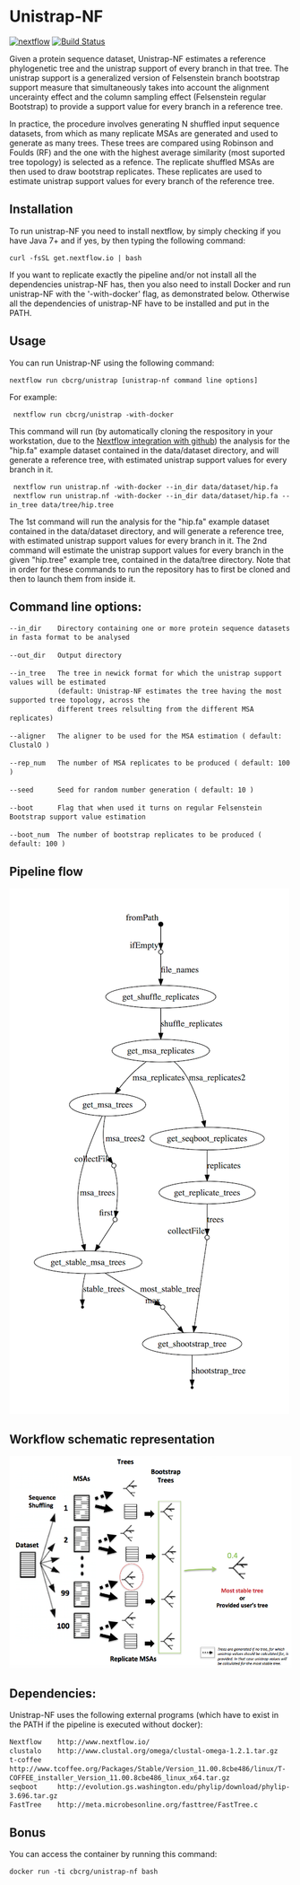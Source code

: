 Unistrap-NF
===================

[![nextflow](https://img.shields.io/badge/nextflow-%E2%89%A50.18.0-brightgreen.svg)](http://nextflow.io)
[![Build Status](https://travis-ci.org/cbcrg/unistrap.svg?branch=master)](https://travis-ci.org/cbcrg/unistrap)


Given a protein sequence dataset, Unistrap-NF estimates a reference phylogenetic tree and the unistrap support of every branch in that tree. The unistrap support is a generalized version of Felsenstein branch bootstrap support measure that simultaneously takes into account the alignment uncerainty effect and the column sampling effect (Felsenstein regular Bootstrap) to provide a support value for every branch in a reference tree. 

In practice, the procedure involves generating N shuffled input sequence datasets, from which as many replicate MSAs are generated and used to generate as many trees. These trees are compared using Robinson and Foulds (RF) and the one with the highest average similarity (most suported tree topology) is selected as a refence. The replicate shuffled MSAs are then used to draw bootstrap replicates. These replicates are used to estimate unistrap support values for every branch of the reference tree. 

Installation
-----------

To run unistrap-NF you need to install nextflow, by simply checking if you have Java 7+ and if yes, by then typing the following command:

	curl -fsSL get.nextflow.io | bash

If you want to replicate exactly the pipeline and/or not install all the dependencies unistrap-NF has, then you also need to install Docker and run unistrap-NF with the '-with-docker' flag, as demonstrated below. Otherwise all the dependencies of unistrap-NF have to be installed and put in the PATH.


Usage
-----------
    
You can run Unistrap-NF using the following command: 

    nextflow run cbcrg/unistrap [unistrap-nf command line options]

For example: 

     nextflow run cbcrg/unistrap -with-docker

This command will run (by automatically cloning the respository in your workstation, due to the [Nextflow integration with github](http://www.nextflow.io/docs/latest/sharing.html)) the analysis for the "hip.fa" example dataset contained in the data/dataset directory, and will generate a reference tree, with estimated unistrap support values for every branch in it.

     nextflow run unistrap.nf -with-docker --in_dir data/dataset/hip.fa 
     nextflow run unistrap.nf -with-docker --in_dir data/dataset/hip.fa --in_tree data/tree/hip.tree 

The 1st command will run the analysis for the "hip.fa" example dataset contained in the data/dataset directory, and will generate a reference tree, with estimated unistrap support values for every branch in it.
The 2nd command will estimate the unistrap support values for every branch in the given "hip.tree" example tree, contained in the data/tree directory. Note that in order for these commands to run the repository has to first be cloned and then to launch them from inside it. 

Command line options:
---------------------

	--in_dir	Directory containing one or more protein sequence datasets in fasta format to be analysed

	--out_dir	Output directory

	--in_tree	The tree in newick format for which the unistrap support values will be estimated 
				(default: Unistrap-NF estimates the tree having the most supported tree topology, across the 
				different trees relsulting from the different MSA replicates)

	--aligner	The aligner to be used for the MSA estimation ( default: ClustalO )
	
	--rep_num	The number of MSA replicates to be produced ( default: 100 )

	--seed		Seed for random number generation ( default: 10 )
	
	--boot		Flag that when used it turns on regular Felsenstein Bootstrap support value estimation
	
	--boot_num	The number of bootstrap replicates to be produced ( default: 100 )
	

Pipeline flow
--------------

![alt unistrap](images/dag.png) 

Workflow schematic representation
---------------------------------

![alt unistrap](images/unistrap_schematic_workflow.png) 

Dependencies:
-------------

Unistrap-NF uses the following external programs (which have to exist in the PATH if the pipeline is executed without docker):

	Nextflow	http://www.nextflow.io/
	clustalo	http://www.clustal.org/omega/clustal-omega-1.2.1.tar.gz
	t-coffee	http://www.tcoffee.org/Packages/Stable/Version_11.00.8cbe486/linux/T-COFFEE_installer_Version_11.00.8cbe486_linux_x64.tar.gz
	seqboot		http://evolution.gs.washington.edu/phylip/download/phylip-3.696.tar.gz
	FastTree	http://meta.microbesonline.org/fasttree/FastTree.c
        
Bonus
------

You can access the container by running this command: 

	docker run -ti cbcrg/unistrap-nf bash

